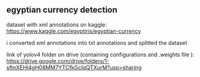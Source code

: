 ## egyptian currency detection

dataset with xml annotations on kaggle:
https://www.kaggle.com/egyptiris/egyptian-currency

i converted xml annotations into txt annotations and splitted the dataset

link of yolov4 folder on drive (containing configurations and .weights file ):
https://drive.google.com/drive/folders/1-sftnXEHI4gH08MM7YTCfkGcIqQTXurM?usp=sharing

